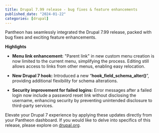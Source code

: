 ```yaml
---
title: Drupal 7.99 release - bug fixes & feature enhancements 
published_date: "2024-01-22"
categories: [drupal]
---
```


Pantheon has seamlessly integrated the Drupal 7.99 release, packed with bug fixes and exciting feature enhancements. 

**Highlights**

* **Menu link enhancement:** "Parent link" in new custom menu creation is now limited to the current menu, simplifying the process. Editing still allows access to links from other menus, enabling easy relocation.

* **New Drupal 7 hook:** Introduced a new “**hook_field_schema_alter()**”, providing additional flexibility for schema alterations.

* **Security improvement for failed logins:** Error messages after a failed login now include a password reset link without disclosing the username, enhancing security by preventing unintended disclosure to third-party services.

Elevate your Drupal 7 experience by applying these updates directly from your Pantheon dashboard. If you would like to delve into specifics of this release, please explore on [drupal.org](https://www.drupal.org/project/drupal/releases/7.99).
